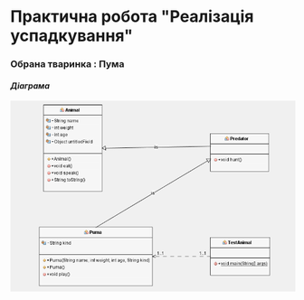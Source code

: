 # Практична робота "Реалізація успадкування"
### Обрана тваринка : Пума 
#### *Діаграма*
![alt-diagramm](https://github.com/ppc-ntu-khpi/java-inheritance-Sweet-Day/blob/master/images/diagramm.PNG)
